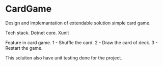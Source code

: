# CardGame
Design and implemantation of extendable solution simple card game.


Tech stack.
Dotnet core.
Xunit



Feature in card game.
1 - Shuffle the card.
2 - Draw the card of deck.
3 - Restart the game.

This soluiton also have unit testing done for the project.
